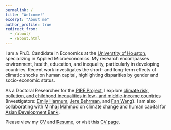 ```yaml
---
permalink: /
title: "Welcome!"
excerpt: "About me"
author_profile: true
redirect_from:
  - /about/
  - /about.html
---
```


I am a Ph.D. Candidate in Economics at the [Universtity of Houston](https://www.uh.edu/class/economics/), specializing in Applied Microeconomics. My research encompasses environment, health, education, and inequality, particularly in developing countries. Recent work investigates the short- and long-term effects of climatic shocks on human capital, highlighting disparities by gender and socio-economic status. 

As a Doctoral Researcher for the [PIRE Project](https://beta.nsf.gov/funding/opportunities/partnerships-international-research-education-pire-0), I explore [climate risk, pollution, and childhood inequalities in low- and middle-income countries](https://www.nsf.gov/awardsearch/showAward?AWD_ID=2230615) (Investigators: [Emily Hannum](https://sociology.sas.upenn.edu/people/emily-hannum), [Jere Behrman](https://economics.sas.upenn.edu/people/jere-r-behrman), and [Fan Wang](https://fanwangecon.github.io/)). 
I am also collaborating with [Minhaj Mahmud](https://blogs.adb.org/author/minhaj-mahmud) on climate change and human capital for [Asian Development Bank](https://www.adb.org/). 

Please view my <a href="/YujieZhang_CV_2408.pdf">CV</a> and <a href="/YujieZhang_Resume_2408.pdf">Resume</a>, or visit this [CV page](https://yujiezhangecon.github.io/cv/). 

<!-- 

## My research interests in topics related to environment, health, education, family, and gender inequality. My research investigates the human capital consequences of exposures to climatic shocks in both short-run and long-run, the heterogeneities across gender and socio-economic status, mostly in developing countries. 


## You can pronounce my name as "UG / You-Gee Cheung". This site is still under construction, so please forgive missing items such as pictures, descriptions, etc.

## Working Papers 

### Job Market Paper 

## Work in Progress 
-->


